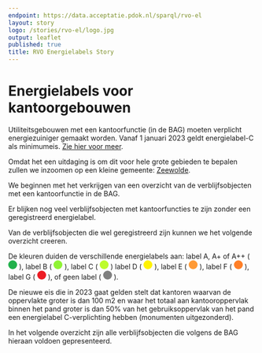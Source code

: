 ```yaml
---
endpoint: https://data.acceptatie.pdok.nl/sparql/rvo-el
layout: story
logo: /stories/rvo-el/logo.jpg
output: leaflet
published: true
title: RVO Energielabels Story
---
```


# Energielabels voor kantoorgebouwen
Utiliteitsgebouwen met een kantoorfunctie (in de BAG) moeten verplicht energiezuiniger gemaakt worden. Vanaf 1 januari 2023 geldt energielabel-C als minimumeis. [Zie hier voor meer](http://www.energievastgoed.nl/dossiers/energielabel-c-kantoren/?doing_wp_cron=1548256930.0148301124572753906250).

Omdat het een uitdaging is om dit voor hele grote gebieden te bepalen zullen we inzoomen op een kleine gemeente: [Zeewolde](http://bag.basisregistraties.overheid.nl/bag/id/woonplaats/1075).

We beginnen met het verkrijgen van een overzicht van de verblijfsobjecten met een kantoorfunctie in de BAG.

<query data-config="https://data.labs.pdok.nl/stories/rvo-el/#query=PREFIX%20skos%3A%20%3Chttp%3A%2F%2Fwww.w3.org%2F2004%2F02%2Fskos%2Fcore%23%3E%0APREFIX%20bag%3A%20%3Chttp%3A%2F%2Fbag.basisregistraties.overheid.nl%2Fdef%2Fbag%23%3E%0APREFIX%20brt%3A%20%3Chttp%3A%2F%2Fbrt.basisregistraties.overheid.nl%2Fdef%2Ftop10nl%23%3E%0APREFIX%20dct%3A%20%3Chttp%3A%2F%2Fpurl.org%2Fdc%2Fterms%2F%3E%0APREFIX%20rdf%3A%20%3Chttp%3A%2F%2Fwww.w3.org%2F1999%2F02%2F22-rdf-syntax-ns%23%3E%0APREFIX%20rdfs%3A%20%3Chttp%3A%2F%2Fwww.w3.org%2F2000%2F01%2Frdf-schema%23%3E%0APREFIX%20epbd%3A%20%3Chttp%3A%2F%2Fenergielabels.gebouwen.overheid.nl%2Fdef%2Fepbd%23%3E%0ASELECT%20%3Fenergielabel%20(count%20(%3Fvbo)%20as%20%3Faantal)%0AWHERE%20%7B%0A%20%20%7B%0A%20%20%20%20SELECT%20%3Fenergielabel%20%3Fvbo%0A%20%20%20%20WHERE%20%7B%0A%20%20%20%20%20%20bind%20(%220050%22%20as%20%3Fgemeentecode)%20%23%20Zeewolde%0A%20%20%20%20%20%20service%20%3Chttps%3A%2F%2Fdata.pdok.nl%2Fsparql%3E%20%7B%0A%20%20%20%20%20%20%20%20graph%20%3Chttp%3A%2F%2Fbrt.basisregistraties.overheid.nl%2Fid%2Fdataset%2Ftop10nl%3E%20%7B%0A%20%20%20%20%20%20%20%20%20%20%3Fgem%20brt%3Anummer%20%3Fgemeentecode%20.%0A%20%20%20%20%20%20%20%20%20%20%3Fgem%20brt%3AnaamOfficieel%20%3Fgemeentenaam%20.%0A%20%20%20%20%20%20%20%20%7D%0A%20%20%20%20%20%20%7D%0A%20%20%20%20%20%20service%20%3Chttps%3A%2F%2Fdata.labs.pdok.nl%2Fsparql%3E%20%7B%0A%20%20%20%20%20%20%20%20graph%20%3Chttp%3A%2F%2Fdata.pdok.nl%2Flinksets%2Fwoonplaats2gemeente%3E%20%7B%0A%20%20%20%20%20%20%20%20%20%20%3Fwoonplaats%20dct%3AisPartOf%20%3Fgem%20.%0A%20%20%20%20%20%20%20%20%7D%0A%20%20%20%20%20%20%7D%0A%20%20%20%20%20%20service%20%3Chttps%3A%2F%2Fdata.pdok.nl%2Fsparql%3E%20%7B%0A%23%20%20%20%20%20%20%20%20bind(%22Zeewolde%22%20as%20%3FwoonplaatsNaam)%0A%20%20%20%20%20%20%20%20%3Fvbo%20bag%3Ahoofdadres%2Fbag%3AbijbehorendeOpenbareRuimte%2Fbag%3AbijbehorendeWoonplaats%20%3Fwoonplaats%20.%0A%20%20%20%20%20%20%20%20%3Fwoonplaats%20bag%3AnaamWoonplaats%20%3FwoonplaatsNaam%20.%0A%20%20%20%20%20%20%20%20graph%20%3Fvoorkomen%20%7B%0A%20%20%20%20%20%20%20%20%20%20%3Fvbo%20a%20bag%3AVerblijfsobjectKantoorfunctie%20%3B%0A%20%20%20%20%20%20%20%20%20%20%20%20%20%20%20%20%20%20%20%20rdfs%3AisDefinedBy%20%3Fvoorkomen%20.%0A%20%20%20%20%20%20%20%20%7D%0A%20%20%20%20%20%20%20%20%3Fvoorkomen%20bag%3AbeginGeldigheid%20%3Fbegindatum%20.%0A%20%20%20%20%20%20%20%20filter%20(%3Fbegindatum%20%3C%3D%20now())%0A%20%20%20%20%20%20%20%20filter%20not%20exists%20%7B%0A%20%20%20%20%20%20%20%20%20%20%3Fvoorkomen%20bag%3AeindGeldigheid%20%3Feinddatum%20.%0A%20%20%20%20%20%20%20%20%7D%0A%20%20%20%20%20%20%7D%0A%20%20%20%20%20%20optional%7B%0A%20%20%20%20%20%20%20%20%3Fgebouw%20epbd%3AheeftAdresseerbaarObject%20%3Fvbo%20.%0A%20%20%20%20%20%20%20%20%3Fgebouw%20epbd%3Aenergieprestatie-indicator%2Fskos%3Anotation%20%3Fenergielabelletter%0A%20%20%20%20%20%20%7D%20.%0A%20%20%20%20%20%20bind%20(%20COALESCE(%20%3Fenergielabelletter%2C%20%22geen%22)%20As%20%3Fenergielabel)%20.%0A%20%20%20%20%7D%0A%20%20%7D%0A%20%20%0A%20%20%23%20Zonder%20deze%20union%20heb%20je%20eigenlijk%20niet%20het%20complete%20plaatje%2C%20omdat%20er%20adresseerbare%20objecten%20zijn%0A%20%20%23%20die%20niet%20met%20de%20BAG%20gekoppeld%20zijn.%20Dit%20zijn%20er%20echter%20vrij%20weinig%2C%20en%20het%20vertraagt%20de%20query%20enorm.%0A%20%20%0A%23%20%20UNION%0A%23%20%20%7B%0A%23%20%20%20%20SELECT%20%3Fenergielabel%20%3Fvbo%0A%23%20%20%20%20WHERE%20%7B%0A%23%20%20%20%20%20%20%3Fgebouw%20a%20epbd%3AUtiliteitsgebouw%20%3B%0A%23%20%20%20%20%20%20%20%20%20%20%20%20%20%20%20%20epbd%3Aenergieprestatie-indicator%2Fskos%3Anotation%20%3Fenergielabel%20%3B%0A%23%20%20%20%20%20%20%20%20%20%20%20%20%20%20%20%20epbd%3AheeftAdresseerbaarObject%20%3Fvbo%20.%0A%23%20%20%20%20%20%20filter%20not%20exists%20%7B%0A%23%20%20%20%20%20%20%20%20%3Fvbo%20a%20bag%3AVerblijfsobject%20.%0A%23%20%20%20%20%20%20%7D%0A%23%20%20%20%20%20%20%3Fvbo%20epbd%3Agebruiksfunctie%2Frdf%3Atype%20epbd%3AKantoorfunctie%20%3B%0A%23%20%20%20%20%20%20%20%20%20%20%20epbd%3Aadres%2Fepbd%3Apostcode%20%3Fpcode%20.%0A%23%20%20%20%20%20%20bind(xsd%3Ainteger(substr(%3Fpcode%2C%201%2C%204))%20as%20%3Fpcodenr)%0A%23%20%20%20%20%20%20filter%20(%3Fpcodenr%20%3E%3D%203890%20%26%26%20%3Fpcodenr%20%3C%3D%203899)%20%23%20Zeewolde%0A%23%20%20%20%20%7D%0A%23%20%20%7D%0A%7D%0Agroup%20by%20%3Fenergielabel%0AORDER%20BY%20%3Fenergielabel&endpoint=https%3A%2F%2Fdata.acceptatie.pdok.nl%2Fsparql%2Frvo-el&requestMethod=POST&tabTitle=Query&headers=%7B%7D&contentTypeConstruct=text%2Fturtle%2C*%2F*%3Bq%3D0.9&contentTypeSelect=application%2Fsparql-results%2Bjson%2C*%2F*%3Bq%3D0.9&outputFormat=gchart&outputSettings=%7B%22chartConfig%22%3A%7B%22dataTable%22%3A%7B%22cols%22%3A%5B%7B%22id%22%3A%22%22%2C%22label%22%3A%22energielabel%22%2C%22pattern%22%3A%22%22%2C%22type%22%3A%22string%22%7D%2C%7B%22id%22%3A%22%22%2C%22label%22%3A%22aantal%22%2C%22pattern%22%3A%22%22%2C%22type%22%3A%22number%22%7D%5D%2C%22rows%22%3A%5B%7B%22c%22%3A%5B%7B%22v%22%3A%22A%22%2C%22p%22%3A%7B%7D%7D%2C%7B%22v%22%3A27%2C%22p%22%3A%7B%7D%7D%5D%7D%2C%7B%22c%22%3A%5B%7B%22v%22%3A%22A%2B%2B%22%2C%22p%22%3A%7B%7D%7D%2C%7B%22v%22%3A1%2C%22p%22%3A%7B%7D%7D%5D%7D%2C%7B%22c%22%3A%5B%7B%22v%22%3A%22B%22%2C%22p%22%3A%7B%7D%7D%2C%7B%22v%22%3A73%2C%22p%22%3A%7B%7D%7D%5D%7D%2C%7B%22c%22%3A%5B%7B%22v%22%3A%22C%22%2C%22p%22%3A%7B%7D%7D%2C%7B%22v%22%3A15%2C%22p%22%3A%7B%7D%7D%5D%7D%2C%7B%22c%22%3A%5B%7B%22v%22%3A%22D%22%2C%22p%22%3A%7B%7D%7D%2C%7B%22v%22%3A7%2C%22p%22%3A%7B%7D%7D%5D%7D%2C%7B%22c%22%3A%5B%7B%22v%22%3A%22E%22%2C%22p%22%3A%7B%7D%7D%2C%7B%22v%22%3A2%2C%22p%22%3A%7B%7D%7D%5D%7D%2C%7B%22c%22%3A%5B%7B%22v%22%3A%22F%22%2C%22p%22%3A%7B%7D%7D%2C%7B%22v%22%3A1%2C%22p%22%3A%7B%7D%7D%5D%7D%2C%7B%22c%22%3A%5B%7B%22v%22%3A%22G%22%2C%22p%22%3A%7B%7D%7D%2C%7B%22v%22%3A3%2C%22p%22%3A%7B%7D%7D%5D%7D%2C%7B%22c%22%3A%5B%7B%22v%22%3A%22geen%22%2C%22p%22%3A%7B%7D%7D%2C%7B%22v%22%3A1137%2C%22p%22%3A%7B%7D%7D%5D%7D%5D%7D%2C%22options%22%3A%7B%22hAxis%22%3A%7B%22useFormatFromData%22%3Atrue%2C%22viewWindow%22%3A%7B%22max%22%3Anull%2C%22min%22%3Anull%7D%2C%22minValue%22%3Anull%2C%22maxValue%22%3Anull%7D%2C%22legacyScatterChartLabels%22%3Atrue%2C%22vAxes%22%3A%5B%7B%22useFormatFromData%22%3Atrue%2C%22viewWindow%22%3A%7B%22max%22%3Anull%2C%22min%22%3Anull%7D%2C%22minValue%22%3Anull%2C%22maxValue%22%3Anull%7D%2C%7B%22useFormatFromData%22%3Atrue%2C%22viewWindow%22%3A%7B%22max%22%3Anull%2C%22min%22%3Anull%7D%2C%22minValue%22%3Anull%2C%22maxValue%22%3Anull%7D%5D%2C%22is3D%22%3Afalse%2C%22pieHole%22%3A0%2C%22booleanRole%22%3A%22certainty%22%2C%22width%22%3A%22100%25%22%2C%22height%22%3A%22100%25%22%7D%2C%22state%22%3A%7B%7D%2C%22view%22%3A%7B%22columns%22%3Anull%2C%22rows%22%3Anull%7D%2C%22isDefaultVisualization%22%3Afalse%2C%22chartType%22%3A%22PieChart%22%7D%7D"
       data-query-ref="q1.rq"
       data-output="gchart">
</query>

Er blijken nog veel verblijfsobjecten met kantoorfuncties te zijn zonder een geregistreerd energielabel.

Van de verblijfsobjecten die wel geregistreerd zijn kunnen we het volgende overzicht creeren.
<p>De kleuren duiden de verschillende energielabels aan: label A, A+ of A++
(
<svg height="18" viewBox="0 0 18 18" xmlns="http://www.w3.org/2000/svg">
  <circle cx="9" cy="9" fill="#22b14c" r="9"/>
</svg>
), label B (
<svg height="18" viewBox="0 0 18 18" xmlns="http://www.w3.org/2000/svg">
  <circle cx="9" cy="9" fill="#8ff334" r="9"/>
</svg>
), label C (
<svg height="18" viewBox="0 0 18 18" xmlns="http://www.w3.org/2000/svg">
  <circle cx="9" cy="9" fill="#bdfc2c" r="9"/>
</svg>
) label D (
<svg height="18" viewBox="0 0 18 18" xmlns="http://www.w3.org/2000/svg">
  <circle cx="9" cy="9" fill="#fff200" r="9"/>
</svg>
), label E (
<svg height="18" viewBox="0 0 18 18" xmlns="http://www.w3.org/2000/svg">
  <circle cx="9" cy="9" fill="#ff9a35" r="9"/>
</svg>
), label F (
<svg height="18" viewBox="0 0 18 18" xmlns="http://www.w3.org/2000/svg">
  <circle cx="9" cy="9" fill="#ff7f27" r="9"/>
</svg>
), label G (
<svg height="18" viewBox="0 0 18 18" xmlns="http://www.w3.org/2000/svg">
  <circle cx="9" cy="9" fill="#ed1c24" r="9"/>
</svg>
), of geen label (
<svg height="18" viewBox="0 0 18 18" xmlns="http://www.w3.org/2000/svg">
  <circle cx="9" cy="9" fill="grey" r="9"/>
</svg>
).</p>

<query data-config=""
       data-query-ref="q2.rq"
       data-output="geo">
</query>

De nieuwe eis die in 2023 gaat gelden stelt dat kantoren waarvan de oppervlakte groter is dan 100 m2 en waar het totaal aan kantooroppervlak binnen het pand groter is dan 50% van het gebruiksoppervlak van het pand een energielabel C-verplichting hebben (monumenten uitgezonderd).

In het volgende overzicht zijn alle verblijfsobjecten die volgens de BAG hieraan voldoen gepresenteerd.

<query data-config=""
       data-query-ref="q3.rq"
       data-output="geo">
</query>
